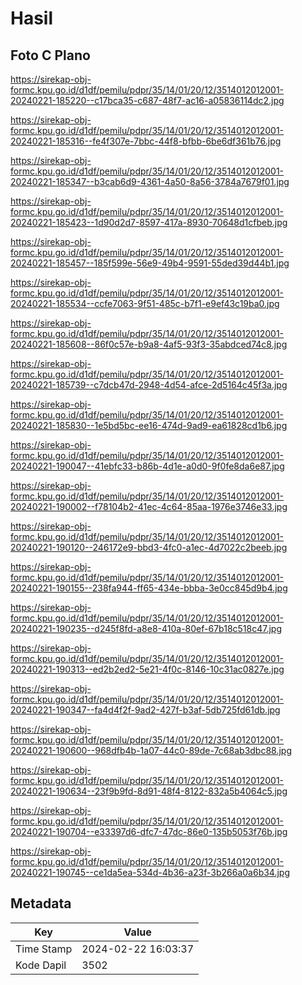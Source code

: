 # Hasil

## Foto C Plano

https://sirekap-obj-formc.kpu.go.id/d1df/pemilu/pdpr/35/14/01/20/12/3514012012001-20240221-185220--c17bca35-c687-48f7-ac16-a05836114dc2.jpg

https://sirekap-obj-formc.kpu.go.id/d1df/pemilu/pdpr/35/14/01/20/12/3514012012001-20240221-185316--fe4f307e-7bbc-44f8-bfbb-6be6df361b76.jpg

https://sirekap-obj-formc.kpu.go.id/d1df/pemilu/pdpr/35/14/01/20/12/3514012012001-20240221-185347--b3cab6d9-4361-4a50-8a56-3784a7679f01.jpg

https://sirekap-obj-formc.kpu.go.id/d1df/pemilu/pdpr/35/14/01/20/12/3514012012001-20240221-185423--1d90d2d7-8597-417a-8930-70648d1cfbeb.jpg

https://sirekap-obj-formc.kpu.go.id/d1df/pemilu/pdpr/35/14/01/20/12/3514012012001-20240221-185457--185f599e-56e9-49b4-9591-55ded39d44b1.jpg

https://sirekap-obj-formc.kpu.go.id/d1df/pemilu/pdpr/35/14/01/20/12/3514012012001-20240221-185534--ccfe7063-9f51-485c-b7f1-e9ef43c19ba0.jpg

https://sirekap-obj-formc.kpu.go.id/d1df/pemilu/pdpr/35/14/01/20/12/3514012012001-20240221-185608--86f0c57e-b9a8-4af5-93f3-35abdced74c8.jpg

https://sirekap-obj-formc.kpu.go.id/d1df/pemilu/pdpr/35/14/01/20/12/3514012012001-20240221-185739--c7dcb47d-2948-4d54-afce-2d5164c45f3a.jpg

https://sirekap-obj-formc.kpu.go.id/d1df/pemilu/pdpr/35/14/01/20/12/3514012012001-20240221-185830--1e5bd5bc-ee16-474d-9ad9-ea61828cd1b6.jpg

https://sirekap-obj-formc.kpu.go.id/d1df/pemilu/pdpr/35/14/01/20/12/3514012012001-20240221-190047--41ebfc33-b86b-4d1e-a0d0-9f0fe8da6e87.jpg

https://sirekap-obj-formc.kpu.go.id/d1df/pemilu/pdpr/35/14/01/20/12/3514012012001-20240221-190002--f78104b2-41ec-4c64-85aa-1976e3746e33.jpg

https://sirekap-obj-formc.kpu.go.id/d1df/pemilu/pdpr/35/14/01/20/12/3514012012001-20240221-190120--246172e9-bbd3-4fc0-a1ec-4d7022c2beeb.jpg

https://sirekap-obj-formc.kpu.go.id/d1df/pemilu/pdpr/35/14/01/20/12/3514012012001-20240221-190155--238fa944-ff65-434e-bbba-3e0cc845d9b4.jpg

https://sirekap-obj-formc.kpu.go.id/d1df/pemilu/pdpr/35/14/01/20/12/3514012012001-20240221-190235--d245f8fd-a8e8-410a-80ef-67b18c518c47.jpg

https://sirekap-obj-formc.kpu.go.id/d1df/pemilu/pdpr/35/14/01/20/12/3514012012001-20240221-190313--ed2b2ed2-5e21-4f0c-8146-10c31ac0827e.jpg

https://sirekap-obj-formc.kpu.go.id/d1df/pemilu/pdpr/35/14/01/20/12/3514012012001-20240221-190347--fa4d4f2f-9ad2-427f-b3af-5db725fd61db.jpg

https://sirekap-obj-formc.kpu.go.id/d1df/pemilu/pdpr/35/14/01/20/12/3514012012001-20240221-190600--968dfb4b-1a07-44c0-89de-7c68ab3dbc88.jpg

https://sirekap-obj-formc.kpu.go.id/d1df/pemilu/pdpr/35/14/01/20/12/3514012012001-20240221-190634--23f9b9fd-8d91-48f4-8122-832a5b4064c5.jpg

https://sirekap-obj-formc.kpu.go.id/d1df/pemilu/pdpr/35/14/01/20/12/3514012012001-20240221-190704--e33397d6-dfc7-47dc-86e0-135b5053f76b.jpg

https://sirekap-obj-formc.kpu.go.id/d1df/pemilu/pdpr/35/14/01/20/12/3514012012001-20240221-190745--ce1da5ea-534d-4b36-a23f-3b266a0a6b34.jpg


## Metadata

| Key        | Value               |
| ---------- | ------------------- |
| Time Stamp | 2024-02-22 16:03:37 |
| Kode Dapil | 3502                |



